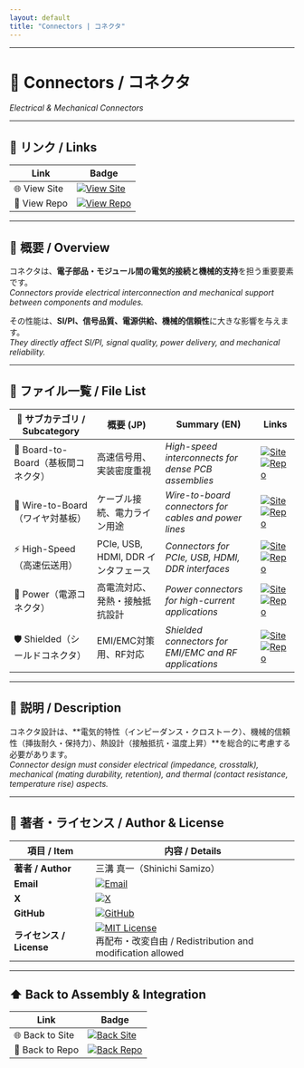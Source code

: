 ```yaml
---
layout: default
title: "Connectors | コネクタ"
---
```


---

# 🔌 Connectors / コネクタ
*Electrical & Mechanical Connectors*

---

## 🔗 リンク / Links

| Link | Badge |
|---|---|
| 🌐 View Site | [![View Site](https://img.shields.io/badge/View-Site-brightgreen?style=for-the-badge&logo=githubpages)](https://samizo-aitl.github.io/Edusemi-Plus/Assembly-Integration/Connectors/) |
| 📂 View Repo | [![View Repo](https://img.shields.io/badge/View-Repo-blue?style=for-the-badge&logo=github)](https://github.com/Samizo-AITL/Edusemi-Plus/tree/main/Assembly-Integration/Connectors) |

---

## 📖 概要 / Overview
コネクタは、**電子部品・モジュール間の電気的接続と機械的支持**を担う重要要素です。  
*Connectors provide electrical interconnection and mechanical support between components and modules.*  

その性能は、**SI/PI、信号品質、電源供給、機械的信頼性**に大きな影響を与えます。  
*They directly affect SI/PI, signal quality, power delivery, and mechanical reliability.*  

---

## 📂 ファイル一覧 / File List

| 📘 サブカテゴリ / Subcategory | 概要 (JP) | Summary (EN) | Links |
|---|---|---|---|
| 🧩 Board-to-Board（基板間コネクタ） | 高速信号用、実装密度重視 | *High-speed interconnects for dense PCB assemblies* | [![Site](https://img.shields.io/badge/View-Site-brightgreen?style=for-the-badge&logo=githubpages)](https://samizo-aitl.github.io/Edusemi-Plus/Assembly-Integration/Connectors/Board-to-Board/) [![Repo](https://img.shields.io/badge/View-Repo-blue?style=for-the-badge&logo=github)](https://github.com/Samizo-AITL/Edusemi-Plus/blob/main/Assembly-Integration/Connectors/Board-to-Board.md) |
| 🔌 Wire-to-Board（ワイヤ対基板） | ケーブル接続、電力ライン用途 | *Wire-to-board connectors for cables and power lines* | [![Site](https://img.shields.io/badge/View-Site-brightgreen?style=for-the-badge&logo=githubpages)](https://samizo-aitl.github.io/Edusemi-Plus/Assembly-Integration/Connectors/Wire-to-Board/) [![Repo](https://img.shields.io/badge/View-Repo-blue?style=for-the-badge&logo=github)](https://github.com/Samizo-AITL/Edusemi-Plus/blob/main/Assembly-Integration/Connectors/Wire-to-Board.md) |
| ⚡ High-Speed（高速伝送用） | PCIe, USB, HDMI, DDR インタフェース | *Connectors for PCIe, USB, HDMI, DDR interfaces* | [![Site](https://img.shields.io/badge/View-Site-brightgreen?style=for-the-badge&logo=githubpages)](https://samizo-aitl.github.io/Edusemi-Plus/Assembly-Integration/Connectors/High-Speed/) [![Repo](https://img.shields.io/badge/View-Repo-blue?style=for-the-badge&logo=github)](https://github.com/Samizo-AITL/Edusemi-Plus/blob/main/Assembly-Integration/Connectors/High-Speed.md) |
| 🔋 Power（電源コネクタ） | 高電流対応、発熱・接触抵抗設計 | *Power connectors for high-current applications* | [![Site](https://img.shields.io/badge/View-Site-brightgreen?style=for-the-badge&logo=githubpages)](https://samizo-aitl.github.io/Edusemi-Plus/Assembly-Integration/Connectors/Power/) [![Repo](https://img.shields.io/badge/View-Repo-blue?style=for-the-badge&logo=github)](https://github.com/Samizo-AITL/Edusemi-Plus/blob/main/Assembly-Integration/Connectors/Power.md) |
| 🛡 Shielded（シールドコネクタ） | EMI/EMC対策用、RF対応 | *Shielded connectors for EMI/EMC and RF applications* | [![Site](https://img.shields.io/badge/View-Site-brightgreen?style=for-the-badge&logo=githubpages)](https://samizo-aitl.github.io/Edusemi-Plus/Assembly-Integration/Connectors/Shielded/) [![Repo](https://img.shields.io/badge/View-Repo-blue?style=for-the-badge&logo=github)](https://github.com/Samizo-AITL/Edusemi-Plus/blob/main/Assembly-Integration/Connectors/Shielded.md) |

---

## 📑 説明 / Description
コネクタ設計は、**電気的特性（インピーダンス・クロストーク）、機械的信頼性（挿抜耐久・保持力）、熱設計（接触抵抗・温度上昇）**を総合的に考慮する必要があります。  
*Connector design must consider electrical (impedance, crosstalk), mechanical (mating durability, retention), and thermal (contact resistance, temperature rise) aspects.*  

---

## 👤 著者・ライセンス / Author & License

| 項目 / Item | 内容 / Details |
|---|---|
| **著者 / Author** | 三溝 真一（Shinichi Samizo） |
| **Email** | [![Email](https://img.shields.io/badge/Email-shin3t72%40gmail.com-red?style=for-the-badge&logo=gmail)](mailto:shin3t72@gmail.com) |
| **X** | [![X](https://img.shields.io/badge/X-@shin3t72-black?style=for-the-badge&logo=x)](https://x.com/shin3t72) |
| **GitHub** | [![GitHub](https://img.shields.io/badge/GitHub-Samizo--AITL-blue?style=for-the-badge&logo=github)](https://github.com/Samizo-AITL) |
| **ライセンス / License** | [![MIT License](https://img.shields.io/badge/license-MIT-blue.svg?style=for-the-badge)](LICENSE) <br> 再配布・改変自由 / Redistribution and modification allowed |

---

## ⬆️ Back to Assembly & Integration

| Link | Badge |
|---|---|
| 🌐 Back to Site | [![Back Site](https://img.shields.io/badge/⬆️%20Back-Site-brightgreen?style=for-the-badge&logo=githubpages)](https://samizo-aitl.github.io/Edusemi-Plus/Assembly-Integration/) |
| 📂 Back to Repo | [![Back Repo](https://img.shields.io/badge/⬆️%20Back-Repo-blue?style=for-the-badge&logo=github)](https://github.com/Samizo-AITL/Edusemi-Plus/tree/main/Assembly-Integration) |
